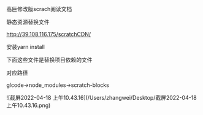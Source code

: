 高巨修改版scrach阅读文档



静态资源替换文件

http://39.108.116.175/scratchCDN/



安装yarn install



下面这些文件是替换项目依赖的文件



对应路径

glcode->node_modules->scratch-blocks

![截屏2022-04-18 上午10.43.16](/Users/zhangwei/Desktop/截屏2022-04-18 上午10.43.16.png)

